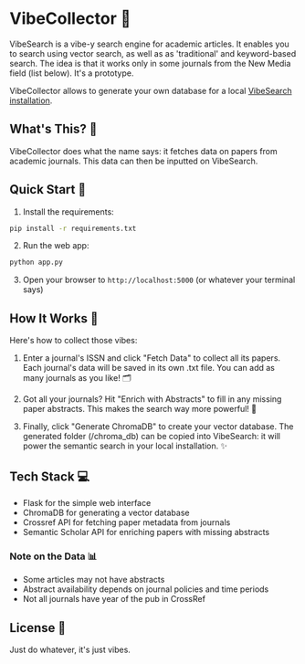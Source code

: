 # VibeCollector 🎯

VibeSearch is a vibe-y search engine for academic articles. It enables you to search using vector search, as well as as 'traditional' and keyword-based search. The idea is that it works only in some journals from the New Media field (list below). It's a prototype.

VibeCollector allows to generate your own database for a local [VibeSearch installation](https://github.com/gabrielopereira/VibeSearch).

## What's This? 🤔

VibeCollector does what the name says: it fetches data on papers from academic journals. This data can then be inputted on VibeSearch.

## Quick Start 🚀

1. Install the requirements:
```bash
pip install -r requirements.txt
```

2. Run the web app:
```bash
python app.py
```

3. Open your browser to `http://localhost:5000` (or whatever your terminal says)

## How It Works 🧠

Here's how to collect those vibes:

1. Enter a journal's ISSN and click "Fetch Data" to collect all its papers. Each journal's data will be saved in its own .txt file. You can add as many journals as you like! 🗂️

2. Got all your journals? Hit "Enrich with Abstracts" to fill in any missing paper abstracts. This makes the search way more powerful! 📝

3. Finally, click "Generate ChromaDB" to create your vector database. The generated folder (/chroma_db) can be copied into VibeSearch: it will power the semantic search in your local installation. ✨


## Tech Stack 💻

- Flask for the simple web interface
- ChromaDB for generating a vector database
- Crossref API for fetching paper metadata from journals
- Semantic Scholar API for enriching papers with missing abstracts

### Note on the Data 📊
  
- Some articles may not have abstracts 
- Abstract availability depends on journal policies and time periods
- Not all journals have year of the pub in CrossRef 

## License 📄

Just do whatever, it's just vibes.